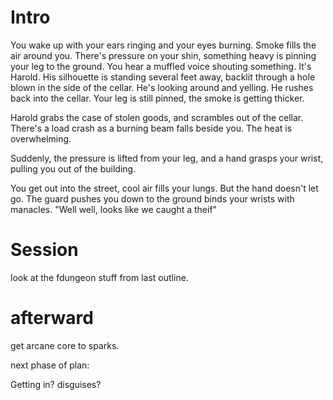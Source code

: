 # Intro

You wake up with your ears ringing and your eyes burning. Smoke fills the air around you. There's pressure on your shin, something heavy is pinning your leg to the ground. You hear a muffled voice shouting something. It's Harold. His silhouette is standing several feet away, backlit through a hole blown in the side of the cellar. He's looking around and yelling. He rushes back into the cellar. Your leg is still pinned, the smoke is getting thicker.

Harold grabs the case of stolen goods, and scrambles out of the cellar. There's a load crash as a burning beam falls beside you. The heat is overwhelming.

Suddenly, the pressure is lifted from your leg, and a hand grasps your wrist, pulling you out of the building.

You get out into the street, cool air fills your lungs. But the hand doesn't let go. The guard pushes you down to the ground binds your wrists with manacles. "Well well, looks like we caught a theif"

# Session

look at the fdungeon stuff from last outline.

# afterward

get arcane core to sparks.

next phase of plan:

Getting in? disguises?